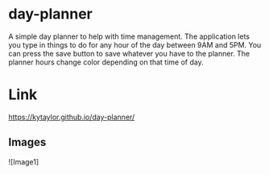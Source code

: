 # day-planner
A simple day planner to help with time management. The application lets you type in things to do for any hour of the day between 9AM and 5PM. You can press the save button to save whatever you have to the planner. The planner hours change color depending on that time of day.

# Link
https://kytaylor.github.io/day-planner/

## Images

![Image1]